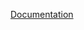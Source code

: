 [Documentation](https://docs.aws.amazon.com/AmazonCloudWatch/latest/logs/QuickStartEC2Instance.html)
